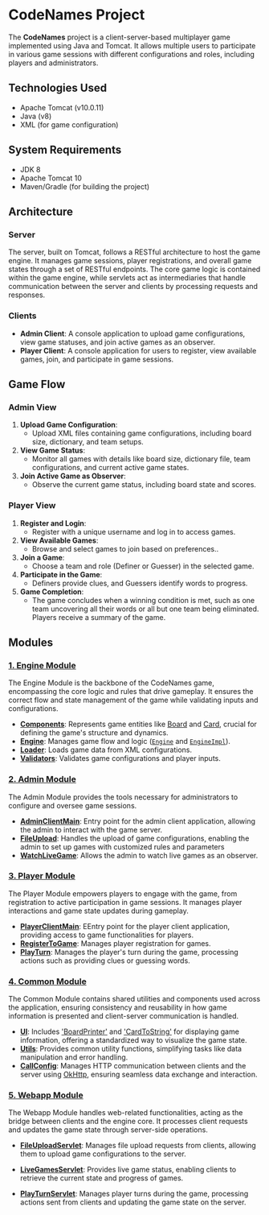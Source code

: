# CodeNames Project
The **CodeNames** project is a client-server-based multiplayer game implemented using Java and Tomcat. It allows multiple users to participate in various game sessions with different configurations and roles, including players and administrators.


## Technologies Used
- Apache Tomcat (v10.0.11)
- Java (v8)
- XML (for game configuration)

## System Requirements
- JDK 8
- Apache Tomcat 10
- Maven/Gradle (for building the project)

## Architecture

### Server

The server, built on Tomcat, follows a RESTful architecture to host the game engine. It manages game sessions, player registrations, and overall game states through a set of RESTful endpoints. The core game logic is contained within the game engine, while servlets act as intermediaries that handle communication between the server and clients by processing requests and responses.

### Clients
- **Admin Client**: A console application to upload game configurations, view game statuses, and join active games as an observer.
- **Player Client**: A console application for users to register, view available games, join, and participate in game sessions.

## Game Flow

### Admin View
1. **Upload Game Configuration**:
   - Upload XML files containing game configurations, including board size, dictionary, and team setups.
2. **View Game Status**:
   - Monitor all games with details like board size, dictionary file, team configurations, and current active game states.
3. **Join Active Game as Observer**:
   - Observe the current game status, including board state and scores.

### Player View
1. **Register and Login**:
   - Register with a unique username and log in to access games.
2. **View Available Games**:
   - Browse and select games to join based on preferences..
3. **Join a Game**:
   - Choose a team and role (Definer or Guesser) in the selected game.
4. **Participate in the Game**:
   - Definers provide clues, and Guessers identify words to progress.
5. **Game Completion**:
   - The game concludes when a winning condition is met, such as one team uncovering all their words or all but one team being eliminated. Players receive a summary of the game.

## Modules

### [1. Engine Module](/engine)
The Engine Module is the backbone of the CodeNames game, encompassing the core logic and rules that drive gameplay. It ensures the correct flow and state management of the game while validating inputs and configurations.
- **[Components](/engine/src/components)**: Represents game entities like [Board](/engine/src/components/board) and [Card](/engine/src/components/card), crucial for defining the game's structure and dynamics.
- **[Engine](/engine/src/engine)**: Manages game flow and logic ([`Engine`](/engine/src/engine/engine/Engine.java) and [`EngineImpl`](/engine/src/engine/engine/EngineImpl.java)).
- **[Loader](/engine/src/engine/data/loader)**: Loads game data from XML configurations.
- **[Validators](/engine/src/engine/data/validators)**: Validates game configurations and player inputs.

### [2. Admin Module](/adminclient)
The Admin Module provides the tools necessary for administrators to configure and oversee game sessions.
- **[AdminClientMain](/adminclient/src/AdminClientMain.java)**: Entry point for the admin client application, allowing the admin to interact with the game server.
- **[FileUpload](/adminclient/src/FileUpload.java)**: Handles the upload of game configurations, enabling the admin to set up games with customized rules and parameters
- **[WatchLiveGame](/adminclient/src/WatchLiveGame.java)**: Allows the admin to watch live games as an observer.

### [3. Player Module](/playerclient)
The Player Module empowers players to engage with the game, from registration to active participation in game sessions. It manages player interactions and game state updates during gameplay.
- **[PlayerClientMain](/playerclient/src/PlayerClientMain.java)**: EEntry point for the player client application, providing access to game functionalities for players.
- **[RegisterToGame](/playerclient/src/RegisterToGame.java)**: Manages player registration for games.
- **[PlayTurn](/playerclient/src/PlayTurn.java)**: Manages the player's turn during the game, processing actions such as providing clues or guessing words.

### [4. Common Module](/common)
The Common Module contains shared utilities and components used across the application, ensuring consistency and reusability in how game information is presented and client-server communication is handled.
- **[UI](/common/src/ui)**: Includes ['BoardPrinter'](/common/src/ui/BoardPrinter.java) and ['CardToString'](/common/src/ui/CardToString.java) for displaying game information, offering a standardized way to visualize the game state.
- **[Utils](/common/src/utils)**: Provides common utility functions, simplifying tasks like data manipulation and error handling.
- **[CallConfig](/common/src/callconfig)**:  Manages HTTP communication between clients and the server using [OkHttp](https://github.com/square/okhttp), ensuring seamless data exchange and interaction.

### [5. Webapp Module](/webapp)
The Webapp Module handles web-related functionalities, acting as the bridge between clients and the engine core. It processes client requests and updates the game state through server-side operations.
- **[FileUploadServlet](/webapp/src/adminServlets/FileUploadServlet.java)**: Manages file upload requests from clients, allowing them to upload game configurations to the server.
- **[LiveGamesServlet](/webapp/src/adminServlets/LiveGamesServlet.java)**: Provides live game status, enabling clients to retrieve the current state and progress of games.

- **[PlayTurnServlet](/webapp/src/playerServlets/PlayTurnServlet.java)**: Manages player turns during the game, processing actions sent from clients and updating the game state on the server.
